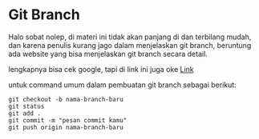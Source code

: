 # Git Branch

Halo sobat nolep, di materi ini tidak akan panjang di dan terbilang mudah, dan karena penulis kurang jago dalam menjelaskan git branch, beruntung ada website yang bisa menjelaskan git branch secara detail.

lengkapnya bisa cek google, tapi di link ini juga oke
[Link](https://www.petanikode.com/git-branch/)

untuk command umum dalam pembuatan git branch sebagai berikut:

```
git checkout -b nama-branch-baru
git status
git add .
git commit -m "pesan commit kamu"
git push origin nama-branch-baru
```